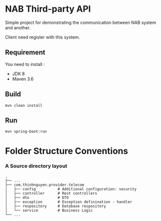 # NAB Third-party API

Simple project for demonstrating the communication between NAB system and another.

Client need register with this system.   
## Requirement
You need to install :
- JDK 8
- Maven 3.6

## Build

    mvn clean install
    
## Run

    mvn spring-boot:run

Folder Structure Conventions
============================
### A Source directory layout

    .
    ├── ...
    ├── com.thinhnguyen.provider.telecom
    │   ├── config          # Additional configuration: security  
    │   ├── controller      # Rest controllers
    │   ├── dto             # DTO
    │   ├── exception       # Exception definination - handler
    │   ├── respository     # Database respository
    │   └── service         # Business Logic 
    └── ...